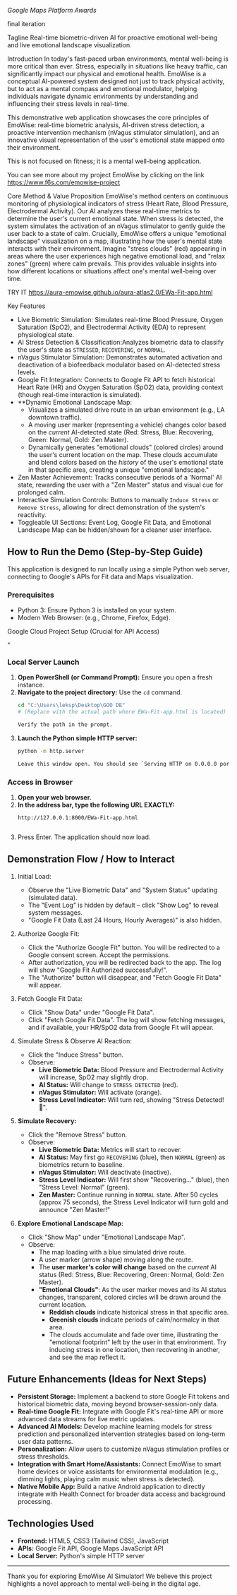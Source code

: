 *Google Maps Platform Awards*

final iteration



 Tagline
Real-time biometric-driven AI for proactive emotional well-being and live emotional landscape visualization.

 Introduction
In today's fast-paced urban environments, mental well-being is more critical than ever. Stress, especially in situations like heavy traffic, can significantly impact our physical and emotional health. EmoWise is a conceptual AI-powered system designed not just to track physical activity, but to act as a mental compass and emotional modulator, helping individuals navigate dynamic environments by understanding and influencing their stress levels in real-time.

This demonstrative web application showcases the core principles of EmoWise: real-time biometric analysis, AI-driven stress detection, a proactive intervention mechanism (nVagus stimulator simulation), and an innovative visual representation of the user's emotional state mapped onto their environment.

This is not focused on fitness; it is a mental well-being application.

You can see more about my project EmoWise by clicking on the link  https://www.f6s.com/emowise-project

 Core Method & Value Proposition
EmoWise's method centers on continuous monitoring of physiological indicators of stress (Heart Rate, Blood Pressure, Electrodermal Activity). Our AI analyzes these real-time metrics to determine the user's current emotional state. When stress is detected, the system simulates the activation of an nVagus stimulator to gently guide the user back to a state of calm. Crucially, EmoWise offers a unique "emotional landscape" visualization on a map, illustrating how the user's mental state interacts with their environment. Imagine "stress clouds" (red) appearing in areas where the user experiences high negative emotional load, and "relax zones" (green) where calm prevails. This provides valuable insights into how different locations or situations affect one's mental well-being over time.


TRY IT   https://aura-emowise.github.io/aura-atlas2.0/EWa-Fit-app.html

 Key Features

*   Live Biometric Simulation: Simulates real-time Blood Pressure, Oxygen Saturation (SpO2), and Electrodermal Activity (EDA) to represent physiological state.
*   AI Stress Detection & Classification:Analyzes biometric data to classify the user's state as `STRESSED`, `RECOVERING`, or `NORMAL`.
*   nVagus Stimulator Simulation: Demonstrates automated activation and deactivation of a biofeedback modulator based on AI-detected stress levels.
*   Google Fit Integration: Connects to Google Fit API to fetch historical Heart Rate (HR) and Oxygen Saturation (SpO2) data, providing context (though real-time interaction is simulated).
*   **Dynamic Emotional Landscape Map:
    *   Visualizes a simulated drive route in an urban environment (e.g., LA downtown traffic).
    *   A moving user marker (representing a vehicle) changes color based on the *current* AI-detected state (Red: Stress, Blue: Recovering, Green: Normal, Gold: Zen Master).
    *   Dynamically generates "emotional clouds" (colored circles) around the user's current location on the map. These clouds accumulate and blend colors based on the *history* of the user's emotional state in that specific area, creating a unique "emotional landscape."
*   Zen Master Achievement: Tracks consecutive periods of a 'Normal' AI state, rewarding the user with a "Zen Master" status and visual cue for prolonged calm.
*   Interactive Simulation Controls: Buttons to manually `Induce Stress` or `Remove Stress`, allowing for direct demonstration of the system's reactivity.
*   Toggleable UI Sections: Event Log, Google Fit Data, and Emotional Landscape Map can be hidden/shown for a cleaner user interface.

## How to Run the Demo (Step-by-Step Guide)

This application is designed to run locally using a simple Python web server, connecting to Google's APIs for Fit data and Maps visualization.

### Prerequisites

*   Python 3: Ensure Python 3 is installed on your system.
*   Modern Web Browser: (e.g., Chrome, Firefox, Edge).

 Google Cloud Project Setup (Crucial for API Access)

    *


### Local Server Launch

1.  **Open PowerShell (or Command Prompt):** Ensure you open a fresh instance.
2.  **Navigate to the project directory:** Use the `cd` command.
    ```bash
    cd "C:\Users\leksp\Desktop\GOO DE" 
    # (Replace with the actual path where EWa-Fit-app.html is located)
    
    Verify the path in the prompt.
3.  **Launch the Python simple HTTP server:**
    ```bash
    python -m http.server
    
    Leave this window open. You should see `Serving HTTP on 0.0.0.0 port 8000 (http://0.0.0.0:8000/) ...`

### Access in Browser

1.  **Open your web browser.**
2.  **In the address bar, type the following URL EXACTLY:**
    ```
    http://127.0.0.1:8000/EWa-Fit-app.html


3.  Press Enter. The application should now load.


## Demonstration Flow / How to Interact

1.  Initial Load:
    *   Observe the "Live Biometric Data" and "System Status" updating (simulated data).
    *   The "Event Log" is hidden by default – click "Show Log" to reveal system messages.
    *   "Google Fit Data (Last 24 Hours, Hourly Averages)" is also hidden.

2.  Authorize Google Fit:
    *   Click the "Authorize Google Fit" button. You will be redirected to a Google consent screen. Accept the permissions.
    *   After authorization, you will be redirected back to the app. The log will show "Google Fit Authorized successfully!".
    *   The "Authorize" button will disappear, and "Fetch Google Fit Data" will appear.

3.  Fetch Google Fit Data:
    *   Click "Show Data" under "Google Fit Data".
    *   Click "Fetch Google Fit Data". The log will show fetching messages, and if available, your HR/SpO2 data from Google Fit will appear.

4.  Simulate Stress & Observe AI Reaction:
    *   Click the "Induce Stress" button.
    *   Observe:
        *   **Live Biometric Data:** Blood Pressure and Electrodermal Activity will increase, SpO2 may slightly drop.
        *   **AI Status:** Will change to `STRESS DETECTED` (red).
        *   **nVagus Stimulator:** Will activate (orange).
        *   **Stress Level Indicator:** Will turn red, showing "Stress Detected! 🚨".

5.  **Simulate Recovery:**
    *   Click the "Remove Stress" button.
    *   Observe:
        *   **Live Biometric Data:** Metrics will start to recover.
        *   **AI Status:** May first go `RECOVERING` (blue), then `NORMAL` (green) as biometrics return to baseline.
        *   **nVagus Stimulator:** Will deactivate (inactive).
        *   **Stress Level Indicator:** Will first show "Recovering..." (blue), then "Stress Level: Normal" (green).
        *   **Zen Master:** Continue running in `NORMAL` state. After 50 cycles (approx 75 seconds), the Stress Level Indicator will turn gold and announce "Zen Master!"

6.  **Explore Emotional Landscape Map:**
    *   Click "Show Map" under "Emotional Landscape Map".
    *   Observe:
        *   The map loading with a blue simulated drive route.
        *   A user marker (arrow shape) moving along the route.
        *   The **user marker's color will change** based on the *current* AI status (Red: Stress, Blue: Recovering, Green: Normal, Gold: Zen Master).
        *   **"Emotional Clouds"**: As the user marker moves and its AI status changes, transparent, colored circles will be drawn around the current location.
            *   **Reddish clouds** indicate historical stress in that specific area.
            *   **Greenish clouds** indicate periods of calm/normalcy in that area.
            *   The clouds accumulate and fade over time, illustrating the "emotional footprint" left by the user in that environment. Try inducing stress in one location, then recovering in another, and see the map reflect it.

## Future Enhancements (Ideas for Next Steps)

*   **Persistent Storage:** Implement a backend to store Google Fit tokens and historical biometric data, moving beyond browser-session-only data.
*   **Real-time Google Fit:** Integrate with Google Fit's real-time API or more advanced data streams for live metric updates.
*   **Advanced AI Models:** Develop machine learning models for stress prediction and personalized intervention strategies based on long-term user data patterns.
*   **Personalization:** Allow users to customize nVagus stimulation profiles or stress thresholds.
*   **Integration with Smart Home/Assistants:** Connect EmoWise to smart home devices or voice assistants for environmental modulation (e.g., dimming lights, playing calm music when stress is detected).
*   **Native Mobile App:** Build a native Android application to directly integrate with Health Connect for broader data access and background processing.

## Technologies Used

*   **Frontend:** HTML5, CSS3 (Tailwind CSS), JavaScript
*   **APIs:** Google Fit API, Google Maps JavaScript API
*   **Local Server:** Python's simple HTTP server

---

Thank you for exploring EmoWise AI Simulator! We believe this project highlights a novel approach to mental well-being in the digital age.
